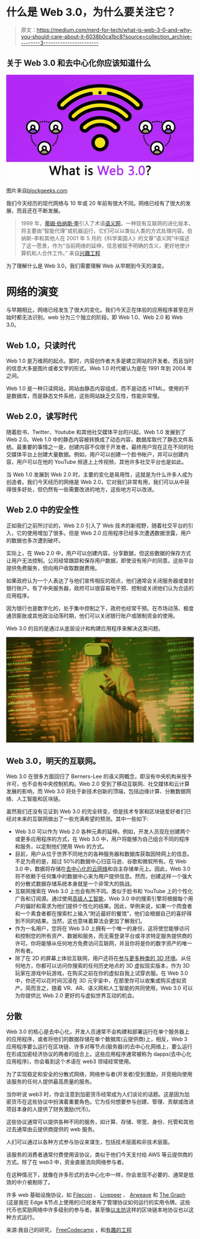 # 什么是 Web 3.0，为什么要关注它？

> 原文：<https://medium.com/nerd-for-tech/what-is-web-3-0-and-why-you-should-care-about-it-6038b0ca1bc8?source=collection_archive---------3----------------------->

## 关于 Web 3.0 和去中心化你应该知道什么

![](img/47ba12c32b886a89c0b4808b540c5bc7.png)

图片来自[blockgeeks.com](https://blockgeeks.com/)

我们今天经历的现代网络与 10 年或 20 年前有很大不同。网络已经有了很大的发展，而且还在不断发展。

> 1999 年，[蒂姆·伯纳斯·李](https://interestingengineering.com/origin-of-the-internet-who-invented-the-world-wide-web)引入了术语[语义网](https://www.w3.org/RDF/Metalog/docs/sw-easy)，一种现有互联网的进化版本，将主要由“智能代理”或机器运行，它们可以以类似人类的方式处理内容。伯纳斯-李和其他人在 2001 年 5 月的《科学美国人》的文章“语义网”中描述了这一愿景，作为“当前网络的延伸，信息被赋予明确的含义，更好地使计算机和人合作工作。”
> 来自[兴趣工程](https://interestingengineering.com/web-3-the-new-internet-is-about-to-arrive?fbclid=IwAR3DD2b1PTUyPaT2fQ5_GN1e-rHwkuzcWxdoKsoRDS42w8wDzYWMLs3PT94)

为了理解什么是 Web 3.0，我们需要理解 Web 从早期到今天的演变。

# 网络的演变

与早期相比，网络已经发生了很大的变化。我们今天正在体验的应用程序甚至在开始时都无法识别。web 分为三个独立的阶段，即 Web 1.0、Web 2.0 和 Web 3.0。

## Web 1.0，只读时代

Web 1.0 是万维网的起点。那时，内容创作者大多是建立网站的开发者。而且当时的信息大多是图片或者文字的形式。Web 1.0 时代被认为是在 1991 年到 2004 年之间。

Web 1.0 是一种只读网站，网站由静态内容组成，而不是动态 HTML。使用的不是数据库，而是静态文件系统，这些网站缺乏交互性，性能非常慢。

## Web 2.0，读写时代

随着脸书、Twitter、Youtube 和其他社交媒体平台的兴起，Web 1.0 发展到了 Web 2.0。Web 1.0 中的静态内容被转换成了动态内容，数据库取代了静态文件系统。最重要的事情之一是，创建内容不仅限于开发者，最终用户现在正在不同的社交媒体平台上创建大量数据。例如，用户可以创建一个脸书帐户，并可以创建内容，用户可以在他的 YouTube 频道上上传视频，其他许多社交平台也是如此。

当 Web 1.0 发展到 Web 2.0 时，主要的变化是易用性，这就是为什么许多人成为创造者。我们今天经历的网络是 Web 2.0，它对我们非常有用，我们可以从中获得很多好处，但仍然有一些需要改进的地方，这些地方可以改进。

## Web 2.0 中的安全性

正如我们之前所讨论的，Web 2.0 引入了 Web 技术的新视野，随着社交平台的引入，它的使用增加了很多。但是 Web 2.0 应用程序已经多次遭遇数据泄露，用户的数据也多次遭到破坏。

实际上，在 Web 2.0 中，用户可以创建内容，分享数据，但这些数据的保存方式让用户无法控制。公司经常跟踪和保存用户数据，即使没有用户的同意。这些平台提供免费服务，但向用户收取数据费用。

如果政府认为一个人表达了与他们宣传相反的观点，他们通常会关闭服务器或查封银行账户。有了中央服务器，政府可以很容易地干预、控制或关闭他们认为合适的应用程序。

因为银行也是数字化的，处于集中控制之下，政府也经常干预。在市场动荡、极度通货膨胀或其他政治动荡时期，他们可以关闭银行账户或限制资金的使用。

Web 3.0 的目的是通过从底层设计和构建应用程序来解决这类问题。

![](img/c7658e0527b3a194865e4f7912eaeb70.png)

## Web 3.0，明天的互联网。

Web 3.0 在很多方面回归了 Berners-Lee 的语义网概念，即没有中央机构来授予许可，也不会有中央控制机构。Web 2.0 受到了移动互联网、社交媒体和云计算发展的影响，而 Web 3.0 将处于新技术创新的顶端，包括边缘计算、分散数据网络、人工智能和区块链。

虽然我们还没有见证到 Web 3.0 的完全转变，但是技术专家和区块链爱好者们已经对未来的互联网做出了一些充满希望的预测。其中一些如下:

*   Web 3.0 可以作为 Web 2.0 各种元素的延伸。例如，开发人员现在创建两个或更多应用程序的方式，在 Web 3.0 中，用户将能够为自己组合不同的程序和服务，以定制他们使用 Web 的方式。
*   目前，用户从位于世界不同地方的各种服务器和数据库获取因特网上的信息。不足为奇的是，超过 50%的数据中心归亚马逊、谷歌和微软所有。在 Web 3.0 中，数据将存储在[去中心化的云网络](https://mozartcultures.com/en/the-evolution-of-web-3-0-and-the-return-of-data-privacy/)和自主存储单元上。因此，Web 3.0 将不依赖于任何集中的数据中心来为用户提供信息。然而，创建这样一个强大的分散式数据存储系统本身就是一个非常大的挑战。
*   互联网搜索在 Web 3.0 上也会有所不同。类似于脸书和 YouTube 上的个性化广告和订阅源。通过使用[高级人工智能](https://interestingengineering.com/new-ai-technology-reshapes-customer-experiences-in-online-shopping)，Web 3.0 中的搜索引擎将根据每个用户的偏好和需求为他们提供个性化的结果。因此，举例来说，如果一个肉食者和一个素食者都在搜索栏上输入“附近最好的餐馆”，他们会根据自己的喜好得到不同的结果。当然，这也意味着算法会更加了解我们。
*   作为一名用户，您将在 Web 3.0 上拥有一个唯一的身份，这将使您能够访问和控制您的所有资产、数据和服务，而无需登录平台或寻求特定服务提供商的许可。你将能够从任何地方免费访问互联网，并且你将是你的数字资产的唯一所有者。
*   除了在 2D 的屏幕上体验互联网，用户还将在[参与更多种类的 3D 环境](https://www.expert.ai/blog/web-3-0/)。从任何地方，你都可以访问你搜索的任何历史地点的 3D 虚拟现实版本，作为 3D 玩家在游戏中玩游戏，在购买之前在你的虚拟自我上试穿衣服。在 Web 3.0 中，你还可以花时间沉浸在 3D 元宇宙中，在那里你可以收集或购买虚拟资产。简而言之，随着 VR、AR、语义网和人工智能的共同使用，Web 3.0 可以为你提供比 Web 2.0 更好的与虚拟世界互动的机会。

## 分散

Web 3.0 的核心是去中心化，开发人员通常不会构建和部署运行在单个服务器上的应用程序，或者将他们的数据存储在单个数据库(云提供商)上，相反，Web 3 应用程序要么运行在区块链、许多对等节点(服务器)的去中心化网络上，要么运行在形成加密经济协议的两者的组合上。这些应用程序通常被称为 dapps(去中心化应用程序)，你会看到这个术语在 web3 领域经常使用。

为了实现稳定和安全的分散式网络，网络参与者(开发者)受到激励，并竞相向使用该服务的任何人提供最高质量的服务。

当你听说 web3 时，你会注意到加密货币经常成为人们谈论的话题。这是因为加密货币在这些协议中扮演着重要角色。它为任何想要参与创建、管理、贡献或改进项目本身的人提供了财务激励(代币)。

这些协议通常可以提供各种不同的服务，如计算、存储、带宽、身份、托管和其他过去通常由云提供商提供的 web 服务。

人们可以通过以各种方式参与协议来谋生，包括技术层面和非技术层面。

该服务的消费者通常付费使用该协议，类似于他们今天支付给 AWS 等云提供商的方式。除了在 web3 中，资金直接流向网络参与者。

在这种情况下，就像在许多形式的去中心化中一样，你会发现不必要的、通常是低效的中介被剔除了。

许多 web 基础设施协议，如 [Filecoin](https://filecoin.io/blog/filecoin-circulating-supply/) 、 [Livepeer](https://livepeer.com/) 、 [Arweave](https://www.arweave.org/) 和 [The Graph](https://thegraph.com/blog/the-graph-grt-token-economics) (这是我在 Edge &节点上使用的)已经发布了管理协议如何运行的实用令牌。这些代币也奖励网络中许多级别的参与者。甚至像[以太坊](https://ethereum.org/en/)这样的区块链本地协议也以这种方式运行。

来源:我自己的研究， [FreeCodecamp](https://www.freecodecamp.org/news/what-is-web3/) ，和[有趣的工程](https://interestingengineering.com/web-3-the-new-internet-is-about-to-arrive?fbclid=IwAR3DD2b1PTUyPaT2fQ5_GN1e-rHwkuzcWxdoKsoRDS42w8wDzYWMLs3PT94)